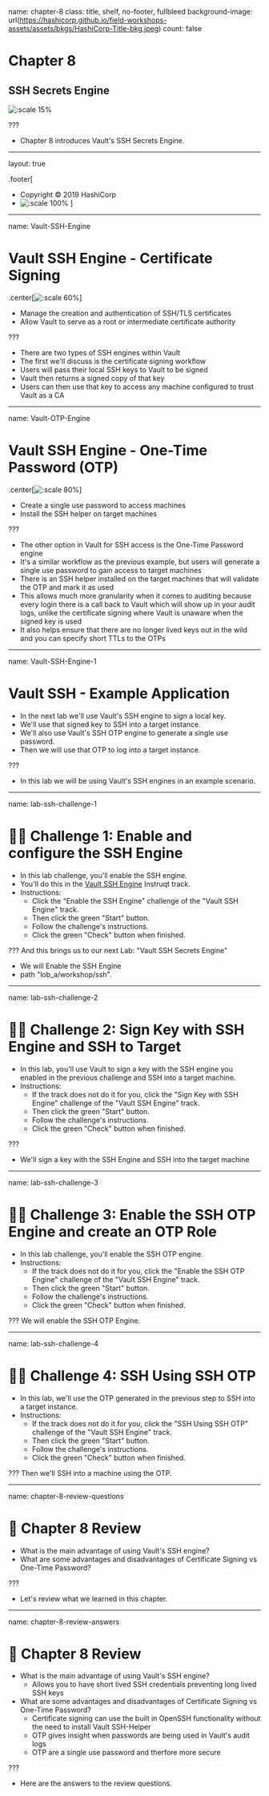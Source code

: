 name: chapter-8
class: title, shelf, no-footer, fullbleed
background-image: url(https://hashicorp.github.io/field-workshops-assets/assets/bkgs/HashiCorp-Title-bkg.jpeg)
count: false

# Chapter 8
## SSH Secrets Engine

![:scale 15%](https://hashicorp.github.io/field-workshops-assets/assets/logos/logo_vault.png)

???

* Chapter 8 introduces Vault's SSH Secrets Engine.

---
layout: true

.footer[
- Copyright © 2019 HashiCorp
- ![:scale 100%](https://hashicorp.github.io/field-workshops-assets/assets/logos/HashiCorp_Icon_Black.svg)
]

---
name: Vault-SSH-Engine

# Vault SSH Engine - Certificate Signing
.center[![:scale 60%](images/ssh_workflow.png)]

* Manage the creation and authentication of SSH/TLS certificates
* Allow Vault to serve as a root or intermediate certificate authority

???
* There are two types of SSH engines within Vault
* The first we'll discuss is the certificate signing workflow
* Users will pass their local SSH keys to Vault to be signed
* Vault then returns a signed copy of that key
* Users can then use that key to access any machine configured to trust Vault as a CA

---
name: Vault-OTP-Engine

# Vault SSH Engine - One-Time Password (OTP)
.center[![:scale 80%](images/ssh_otp_workflow.png)]

* Create a single use password to access machines
* Install the SSH helper on target machines

???
* The other option in Vault for SSH access is the One-Time Password engine
* It's a similar workflow as the previous example, but users will generate a single use password to gain access to target machines
* There is an SSH helper installed on the target machines that will validate the OTP and mark it as used
* This allows much more granularity when it comes to auditing because every login there is a call back to Vault which will show up in your audit logs, unlike the certificate signing where Vault is unaware when the signed key is used
* It also helps ensure that there are no longer lived keys out in the wild and you can specify short TTLs to the OTPs

---
name: Vault-SSH-Engine-1
# Vault SSH - Example Application

* In the next lab we'll use Vault's SSH engine to sign a local key.
* We'll use that signed key to SSH into a target instance.
* We'll also use Vault's SSH OTP engine to generate a single use password.
* Then we will use that OTP to log into a target instance.

???
* In this lab we will be using Vault's SSH engines in an example scenario.

---
name: lab-ssh-challenge-1
# 👩‍💻 Challenge 1: Enable and configure the SSH Engine
* In this lab challenge, you'll enable the SSH engine.
* You'll do this in the [Vault SSH Engine](https://play.instruqt.com/hashicorp/invite/nxpi8w6wtgiv) Instruqt track.
* Instructions:
  * Click the "Enable the SSH Engine" challenge of the "Vault SSH Engine" track.
  * Then click the green "Start" button.
  * Follow the challenge's instructions.
  * Click the green "Check" button when finished.

???
And this brings us to our next Lab:  "Vault SSH Secrets Engine"
* We will Enable the SSH Engine
* path "lob_a/workshop/ssh".

---
name: lab-ssh-challenge-2
# 👩‍💻 Challenge 2: Sign Key with SSH Engine and SSH to Target
* In this lab, you'll use Vault to sign a key with the SSH engine you enabled in the previous challenge and SSH into a target machine.
* Instructions:
  * If the track does not do it for you, click the "Sign Key with SSH Engine" challenge of the "Vault SSH Engine" track.
  * Then click the green "Start" button.
  * Follow the challenge's instructions.
  * Click the green "Check" button when finished.

???
* We'll sign a key with the SSH Engine and SSH into the target machine

---
name: lab-ssh-challenge-3
# 👩‍💻 Challenge 3: Enable the SSH OTP Engine and create an OTP Role
* In this lab challenge, you'll enable the SSH OTP engine.
* Instructions:
  * If the track does not do it for you, click the "Enable the SSH OTP Engine" challenge of the "Vault SSH Engine" track.
  * Then click the green "Start" button.
  * Follow the challenge's instructions.
  * Click the green "Check" button when finished.

???
We will enable the SSH OTP Engine.

---
name: lab-ssh-challenge-4
# 👩‍💻 Challenge 4: SSH Using SSH OTP
* In this lab, we'll use the OTP generated in the previous step to SSH into a target instance.
* Instructions:
  * If the track does not do it for you, click the "SSH Using SSH OTP" challenge of the "Vault SSH Engine" track.
  * Then click the green "Start" button.
  * Follow the challenge's instructions.
  * Click the green "Check" button when finished.

???
Then we'll SSH into a machine using the OTP.

---
name: chapter-8-review-questions
# 📝 Chapter 8 Review
* What is the main advantage of using Vault's SSH engine?
* What are some advantages and disadvantages of Certificate Signing vs One-Time Password?

???
* Let's review what we learned in this chapter.

---
name: chapter-8-review-answers
# 📝 Chapter 8 Review
* What is the main advantage of using Vault's SSH engine?
  * Allows you to have short lived SSH credentials preventing long lived SSH keys
* What are some advantages and disadvantages of Certificate Signing vs One-Time Password?
  * Certificate signing can use the built in OpenSSH functionality without the need to install Vault SSH-Helper
  * OTP gives insight when passwords are being used in Vault's audit logs
  * OTP are a single use password and therfore more secure

???
* Here are the answers to the review questions.